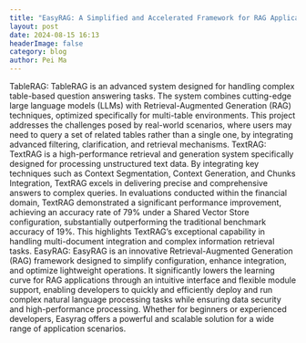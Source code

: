 ```yaml
---
title: "EasyRAG: A Simplified and Accelerated Framework for RAG Applications"
layout: post
date: 2024-08-15 16:13
headerImage: false  
category: blog 
author: Pei Ma
---
```


TableRAG: TableRAG is an advanced system designed for handling complex table-based question answering tasks. The system combines cutting-edge large language models (LLMs) with Retrieval-Augmented Generation (RAG) techniques, optimized specifically for multi-table environments. This project addresses the challenges posed by real-world scenarios, where users may need to query a set of related tables rather than a single one, by integrating advanced filtering, clarification, and retrieval mechanisms.
TextRAG: TextRAG is a high-performance retrieval and generation system specifically designed for processing unstructured text data. By integrating key techniques such as Context Segmentation, Context Generation, and Chunks Integration, TextRAG excels in delivering precise and comprehensive answers to complex queries. In evaluations conducted within the financial domain, TextRAG demonstrated a significant performance improvement, achieving an accuracy rate of 79% under a Shared Vector Store configuration, substantially outperforming the traditional benchmark accuracy of 19%. This highlights TextRAG’s exceptional capability in handling multi-document integration and complex information retrieval tasks.
EasyRAG: EasyRAG is an innovative Retrieval-Augmented Generation (RAG) framework designed to simplify configuration, enhance integration, and optimize lightweight operations. It significantly lowers the learning curve for RAG applications through an intuitive interface and flexible module support, enabling developers to quickly and efficiently deploy and run complex natural language processing tasks while ensuring data security and high-performance processing. Whether for beginners or experienced developers, Easyrag offers a powerful and scalable solution for a wide range of application scenarios.